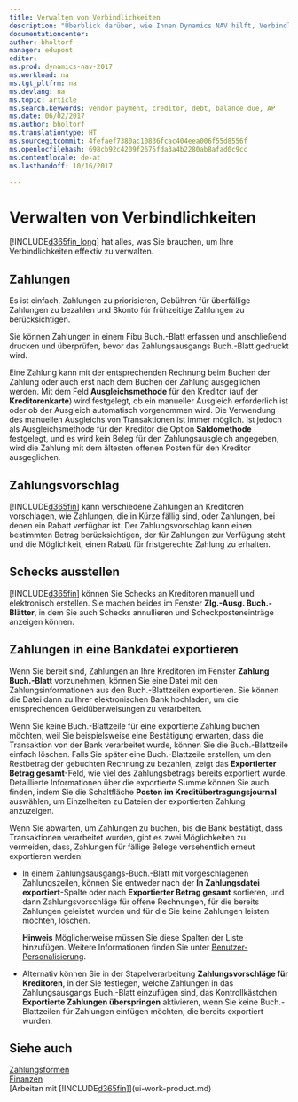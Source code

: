 ```yaml
---
title: Verwalten von Verbindlichkeiten
description: "Überblick darüber, wie Ihnen Dynamics NAV hilft, Verbindlichkeiten inklusive Kreditorenzahlungen, Gläubiger, Schulden und den fälligen Saldo zu verwalten."
documentationcenter: 
author: bholtorf
manager: edupont
editor: 
ms.prod: dynamics-nav-2017
ms.workload: na
ms.tgt_pltfrm: na
ms.devlang: na
ms.topic: article
ms.search.keywords: vendor payment, creditor, debt, balance due, AP
ms.date: 06/02/2017
ms.author: bholtorf
ms.translationtype: HT
ms.sourcegitcommit: 4fefaef7380ac10836fcac404eea006f55d8556f
ms.openlocfilehash: 698cb92c4209f2675fda3a4b2280ab8afad0c9cc
ms.contentlocale: de-at
ms.lasthandoff: 10/16/2017

---
```

# <a name="managing-payables"></a>Verwalten von Verbindlichkeiten
[!INCLUDE[d365fin_long](includes/d365fin_long_md.md)] hat alles, was Sie brauchen, um Ihre Verbindlichkeiten effektiv zu verwalten.  

## <a name="payments"></a>Zahlungen
Es ist einfach, Zahlungen zu priorisieren, Gebühren für überfällige Zahlungen zu bezahlen und Skonto für frühzeitige Zahlungen zu berücksichtigen.

Sie können Zahlungen in einem Fibu Buch.-Blatt erfassen und anschließend drucken und überprüfen, bevor das Zahlungsausgangs Buch.-Blatt gedruckt wird.

Eine Zahlung kann mit der entsprechenden Rechnung beim Buchen der Zahlung oder auch erst nach dem Buchen der Zahlung ausgeglichen werden. Mit dem Feld **Ausgleichsmethode** für den Kreditor (auf der **Kreditorenkarte**) wird festgelegt, ob ein manueller Ausgleich erforderlich ist oder ob der Ausgleich automatisch vorgenommen wird. Die Verwendung des manuellen Ausgleichs von Transaktionen ist immer möglich. Ist jedoch als Ausgleichsmethode für den Kreditor die Option **Saldomethode** festgelegt, und es wird kein Beleg für den Zahlungsausgleich angegeben, wird die Zahlung mit dem ältesten offenen Posten für den Kreditor ausgeglichen.

## <a name="suggest-vendor-payments"></a>Zahlungsvorschlag
[!INCLUDE[d365fin](includes/d365fin_md.md)] kann verschiedene Zahlungen an Kreditoren vorschlagen, wie Zahlungen, die in Kürze fällig sind, oder Zahlungen, bei denen ein Rabatt verfügbar ist. Der Zahlungsvorschlag kann einen bestimmten Betrag berücksichtigen, der für Zahlungen zur Verfügung steht und die Möglichkeit, einen Rabatt für fristgerechte Zahlung zu erhalten.

## <a name="issue-checks"></a>Schecks ausstellen
[!INCLUDE[d365fin](includes/d365fin_md.md)] können Sie Schecks an Kreditoren manuell und elektronisch erstellen. Sie machen beides im Fenster **Zlg.-Ausg. Buch.-Blätter**, in dem Sie auch Schecks annullieren und Scheckposteneinträge anzeigen können.

## <a name="export-payments-to-a-bank-file"></a>Zahlungen in eine Bankdatei exportieren
Wenn Sie bereit sind, Zahlungen an Ihre Kreditoren im Fenster **Zahlung Buch.-Blatt** vorzunehmen, können Sie eine Datei mit den Zahlungsinformationen aus den Buch.-Blattzeilen exportieren. Sie können die Datei dann zu Ihrer elektronischen Bank hochladen, um die entsprechenden Geldüberweisungen zu verarbeiten.

Wenn Sie keine Buch.-Blattzeile für eine exportierte Zahlung buchen möchten, weil Sie beispielsweise eine Bestätigung erwarten, dass die Transaktion von der Bank verarbeitet wurde, können Sie die Buch.-Blattzeile einfach löschen. Falls Sie später eine Buch.-Blattzeile erstellen, um den Restbetrag der gebuchten Rechnung zu bezahlen, zeigt das **Exportierter Betrag gesamt**-Feld, wie viel des Zahlungsbetrags bereits exportiert wurde. Detaillierte Informationen über die exportierte Summe können Sie auch finden, indem Sie die Schaltfläche **Posten im Kreditübertragungsjournal** auswählen, um Einzelheiten zu Dateien der exportierten Zahlung anzuzeigen.

Wenn Sie abwarten, um Zahlungen zu buchen, bis die Bank bestätigt, dass Transaktionen verarbeitet wurden, gibt es zwei Möglichkeiten zu vermeiden, dass, Zahlungen für fällige Belege versehentlich erneut exportieren werden.  

* In einem Zahlungsausgangs-Buch.-Blatt mit vorgeschlagenen Zahlungszeilen, können Sie entweder nach der **In Zahlungsdatei exportiert**-Spalte oder nach **Exportierter Betrag gesamt** sortieren, und dann Zahlungsvorschläge für offene Rechnungen, für die bereits Zahlungen geleistet wurden und für die Sie keine Zahlungen leisten möchten, löschen.

    **Hinweis** Möglicherweise müssen Sie diese Spalten der Liste hinzufügen. Weitere Informationen finden Sie unter [Benutzer-Personalisierung](ui-user-personalization.md).  
* Alternativ können Sie in der Stapelverarbeitung **Zahlungsvorschläge für Kreditoren**, in der Sie festlegen, welche Zahlungen in das Zahlungsausgangs Buch.-Blatt einzufügen sind, das Kontrollkästchen **Exportierte Zahlungen überspringen** aktivieren, wenn Sie keine Buch.-Blattzeilen für Zahlungen einfügen möchten, die bereits exportiert wurden.

## <a name="see-also"></a>Siehe auch
[Zahlungsformen](finance-payment-methods.md)  
[Finanzen](finance.md)  
[Arbeiten mit [!INCLUDE[d365fin](includes/d365fin_md.md)]](ui-work-product.md)

